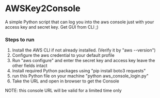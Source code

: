 # AWSKey2Console
A simple Python script that can log you into the aws console just with your access key and secret key. Get GUI from CLI ;)

### Steps to run
1. Install the AWS CLI if not already installed. (Verify it by "aws --version")
2. Configure the aws credential to your default profile
3. Run "aws configure" and enter the secret key and access key leave the other fields intact
4. Install required Python packages using "pip install boto3 requests"
5. run this Python file on your machine "python aws_console_login.py"
6. Take the URL and open in browser to get the Console

NOTE: this console URL will be valid for a limited time only

